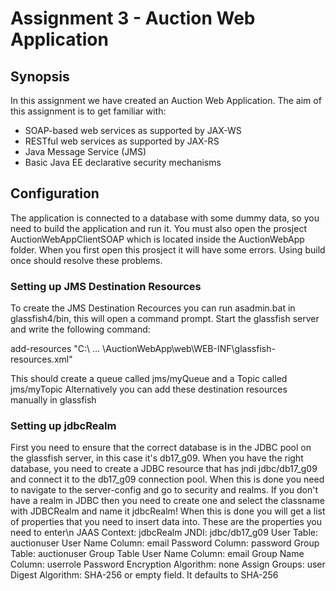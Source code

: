 # Assignment 3 - Auction Web Application

## Synopsis
In this assignment we have created an Auction Web Application.
The aim of this assignment is to get familiar with:
 - SOAP-based web services as supported by JAX-WS
 - RESTful web services as supported by JAX-RS
 - Java Message Service (JMS)
 - Basic Java EE declarative security mechanisms


## Configuration
The application is connected to a database with some dummy data, so you need to build the application and run it.
You must also open the prosject AuctionWebAppClientSOAP which is located inside the AuctionWebApp folder. When you first open this prosject it will have some errors. Using build once should resolve these problems.

### Setting up JMS Destination Resources
To create the JMS Destination Recources you can run asadmin.bat in glassfish4/bin, this will open a command prompt. Start the glassfish server and write the following command:

add-resources "C:\ ... \AuctionWebApp\web\WEB-INF\glassfish-resources.xml"

This should create a queue called jms/myQueue and a Topic called jms/myTopic
Alternatively you can add these destination resources manually in glassfish

### Setting up jdbcRealm
First you need to ensure that the correct database is in the JDBC pool on the glassfish server, in this case it's db17_g09. When you have the right database, you need to create a JDBC resource that has jndi jdbc/db17_g09 and connect it to the db17_g09 connection pool.
When this is done you need to navigate to the server-config and go to security and realms. If you don't have a realm in JDBC then you need to create one and select the classname with JDBCRealm and name it jdbcRealm! When this is done you will get a list of properties that you need to insert data into. 
These are the properties you need to enter\n
JAAS Context: jdbcRealm
JNDI: jdbc/db17_g09
User Table: auctionuser
User Name Column: email
Password Column: password
Group Table: auctionuser
Group Table User Name Column: email
Group Name Column: userrole
Password Encryption Algorithm: none
Assign Groups: user
Digest Algorithm: SHA-256 or empty field. It defaults to SHA-256

